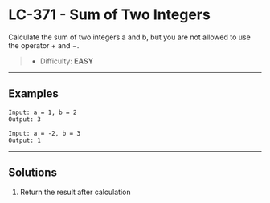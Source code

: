 # LC-371 - Sum of Two Integers

Calculate the sum of two integers a and b, but you are not allowed to use the operator $+$ and $-$.

> * Difficulty: **EASY**

---
## Examples

```
Input: a = 1, b = 2
Output: 3
```

```
Input: a = -2, b = 3
Output: 1
```

---
## Solutions

1. Return the result after calculation